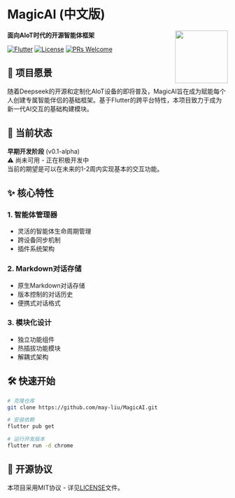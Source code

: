 # MagicAI (中文版)

<img src="assets/logo.png" width="120" align="right">

**面向AIoT时代的开源智能体框架**

[![Flutter](https://img.shields.io/badge/Flutter-3.29-blue?logo=flutter)](https://flutter.dev)
[![License](https://img.shields.io/badge/License-MIT-green)](LICENSE)
[![PRs Welcome](https://img.shields.io/badge/PRs-welcome-brightgreen.svg)](CONTRIBUTING.md)

## 🌟 项目愿景
随着Deepseek的开源和定制化AIoT设备的即将普及，MagicAI旨在成为赋能每个人创建专属智能伴侣的基础框架。基于Flutter的跨平台特性，本项目致力于成为新一代AI交互的基础构建模块。

## 🚀 当前状态
**早期开发阶段** (v0.1-alpha)  
⚠️ 尚未可用 - 正在积极开发中  
当前的期望是可以在未来的1-2周内实现基本的交互功能。

## ✨ 核心特性
### 1. 智能体管理器
- 灵活的智能体生命周期管理
- 跨设备同步机制
- 插件系统架构

### 2. Markdown对话存储
- 原生Markdown对话存储
- 版本控制的对话历史
- 便携式对话格式

### 3. 模块化设计
- 独立功能组件
- 热插拔功能模块
- 解耦式架构

## 🛠️ 快速开始
```bash
# 克隆仓库
git clone https://github.com/may-liu/MagicAI.git

# 安装依赖
flutter pub get

# 运行开发版本
flutter run -d chrome
```

## 📄 开源协议
本项目采用MIT协议 - 详见[LICENSE](LICENSE)文件。

